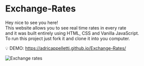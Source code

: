
# Exchange-Rates
Hey nice to see you here!<br>
This website allows you to see real time rates in every rate<br> 
and it was built entirely using HTML, CSS and Vanilla JavaScript.<br>
To run this project just fork it and clone it into you computer.<br>

💡 DEMO: https://adricappelletti.github.io/Exchange-Rates/

![Exchange rates](https://user-images.githubusercontent.com/73238164/119280498-1ac7e400-bc08-11eb-80e2-9dd3d92c82f9.png)

